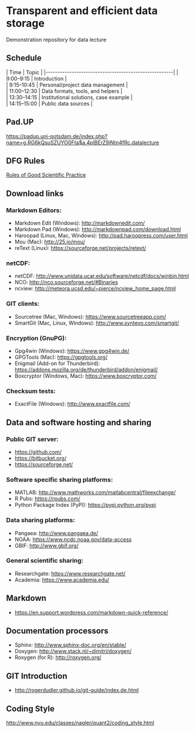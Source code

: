 # Transparent and efficient data storage
Demonstration repository for data lecture

## Schedule
| Time         | Topic                                 |
|------------------------------------------------------|
| 9:00–9:15    | Introduction                          |  | 9:15–10:45   | Personal/project data management      |  
| 11:00–12:30  | Data formats, tools, and helpers      |  | 13:30–14:15  | Institutional solutions, case example |  | 14:15–15:00  | Public data sources                   |  


## Pad.UP
<https://padup.uni-potsdam.de/index.php?name=g.RG6kQsuSZUYO0Fta$a.4plBErZ9iNtn4fRc.datalecture>

## DFG Rules
[Rules of Good Scientific Practice](http://www.dfg.de/en/research_funding/principles_dfg_funding/good_scientific_practice/)


## Download links

### Markdown Editors:
* Markdown Edit (Windows): <http://markdownedit.com/>
* Markdown Pad (Windows): <http://markdownpad.com/download.html>
* Haroopad (Linux, Mac, Windows): <http://pad.haroopress.com/user.html>
* Mou (Mac): <http://25.io/mou/>
* reText (Linux): <https://sourceforge.net/projects/retext/>

### netCDF:
* netCDF: <http://www.unidata.ucar.edu/software/netcdf/docs/winbin.html>
* NCO: <http://nco.sourceforge.net/#Binaries>
* ncview: <http://meteora.ucsd.edu/~pierce/ncview_home_page.html>

### GIT clients:
* Sourcetree (Mac, Windows): <https://www.sourcetreeapp.com/>
* SmartGit (Mac, Linux, Windows): <http://www.syntevo.com/smartgit/>

### Encryption (GnuPG):
* Gpg4win (Windows): <https://www.gpg4win.de/>
* GPGTools (Mac): <https://gpgtools.org/>
* Enigmail (Add-on for Thunderbird): <https://addons.mozilla.org/de/thunderbird/addon/enigmail/>
* Boxcryptor (Windows, Mac): <https://www.boxcryptor.com/>

### Checksum tests:
* ExactFile (Windows): <http://www.exactfile.com/>

## Data and software hosting and sharing

### Public GIT server:
* <https://github.com/>
* <https://bitbucket.org/>
* <https://sourceforge.net/>

### Software specific sharing platforms:
* MATLAB: <http://www.mathworks.com/matlabcentral/fileexchange/>
* R Pubs: <https://rpubs.com/>
* Python Package Index (PyPI): <https://pypi.python.org/pypi>

### Data sharing platforms:
* Pangaea: <http://www.pangaea.de/>
* NOAA: <https://www.ncdc.noaa.gov/data-access>
* GBIF: <http://www.gbif.org/>

### General scientific sharing:
* Researchgate: <https://www.researchgate.net/>
* Academia: <https://www.academia.edu/>

## Markdown

* <https://en.support.wordpress.com/markdown-quick-reference/>

## Documentation processors
* Sphinx: <http://www.sphinx-doc.org/en/stable/>
* Doxygen: <http://www.stack.nl/~dimitri/doxygen/>
* Roxygen (for R): <http://roxygen.org/>

## GIT Introduction
* <http://rogerdudler.github.io/git-guide/index.de.html>

## Coding Style
<http://www.nyu.edu/classes/nagler/quant2/coding_style.html>
